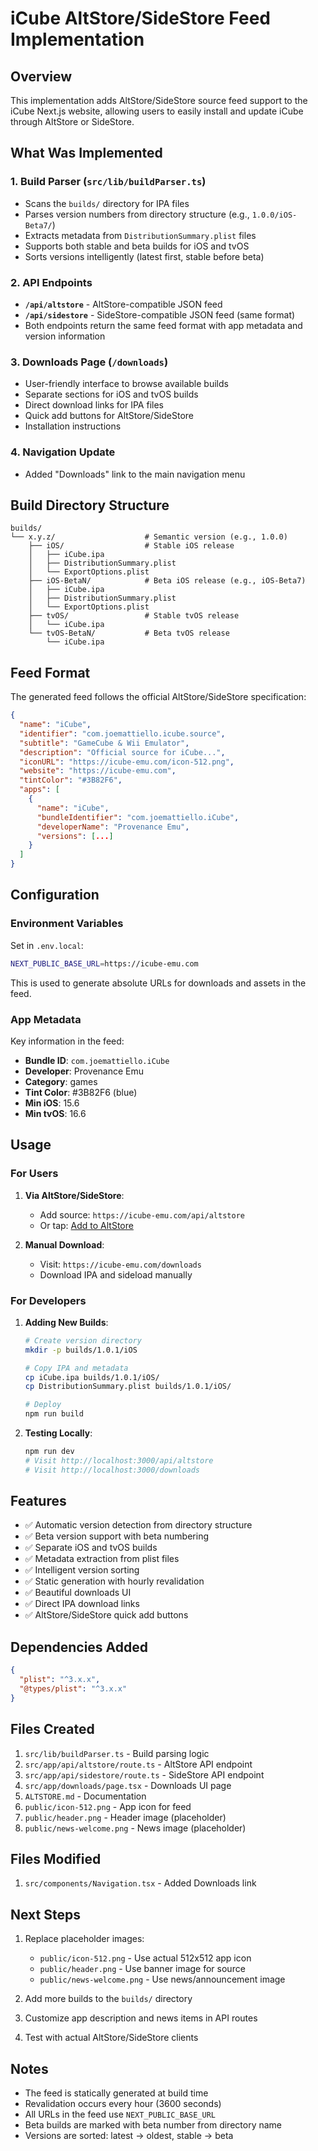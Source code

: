 # iCube AltStore/SideStore Feed Implementation

## Overview

This implementation adds AltStore/SideStore source feed support to the iCube Next.js website, allowing users to easily install and update iCube through AltStore or SideStore.

## What Was Implemented

### 1. Build Parser (`src/lib/buildParser.ts`)
- Scans the `builds/` directory for IPA files
- Parses version numbers from directory structure (e.g., `1.0.0/iOS-Beta7/`)
- Extracts metadata from `DistributionSummary.plist` files
- Supports both stable and beta builds for iOS and tvOS
- Sorts versions intelligently (latest first, stable before beta)

### 2. API Endpoints
- **`/api/altstore`** - AltStore-compatible JSON feed
- **`/api/sidestore`** - SideStore-compatible JSON feed (same format)
- Both endpoints return the same feed format with app metadata and version information

### 3. Downloads Page (`/downloads`)
- User-friendly interface to browse available builds
- Separate sections for iOS and tvOS builds
- Direct download links for IPA files
- Quick add buttons for AltStore/SideStore
- Installation instructions

### 4. Navigation Update
- Added "Downloads" link to the main navigation menu

## Build Directory Structure

```
builds/
└── x.y.z/                    # Semantic version (e.g., 1.0.0)
    ├── iOS/                  # Stable iOS release
    │   ├── iCube.ipa
    │   ├── DistributionSummary.plist
    │   └── ExportOptions.plist
    ├── iOS-BetaN/            # Beta iOS release (e.g., iOS-Beta7)
    │   ├── iCube.ipa
    │   ├── DistributionSummary.plist
    │   └── ExportOptions.plist
    ├── tvOS/                 # Stable tvOS release
    │   └── iCube.ipa
    └── tvOS-BetaN/           # Beta tvOS release
        └── iCube.ipa
```

## Feed Format

The generated feed follows the official AltStore/SideStore specification:

```json
{
  "name": "iCube",
  "identifier": "com.joemattiello.icube.source",
  "subtitle": "GameCube & Wii Emulator",
  "description": "Official source for iCube...",
  "iconURL": "https://icube-emu.com/icon-512.png",
  "website": "https://icube-emu.com",
  "tintColor": "#3B82F6",
  "apps": [
    {
      "name": "iCube",
      "bundleIdentifier": "com.joemattiello.iCube",
      "developerName": "Provenance Emu",
      "versions": [...]
    }
  ]
}
```

## Configuration

### Environment Variables

Set in `.env.local`:
```bash
NEXT_PUBLIC_BASE_URL=https://icube-emu.com
```

This is used to generate absolute URLs for downloads and assets in the feed.

### App Metadata

Key information in the feed:
- **Bundle ID**: `com.joemattiello.iCube`
- **Developer**: Provenance Emu
- **Category**: games
- **Tint Color**: #3B82F6 (blue)
- **Min iOS**: 15.6
- **Min tvOS**: 16.6

## Usage

### For Users

1. **Via AltStore/SideStore**:
   - Add source: `https://icube-emu.com/api/altstore`
   - Or tap: [Add to AltStore](altstore://source?url=https://icube-emu.com/api/altstore)

2. **Manual Download**:
   - Visit: `https://icube-emu.com/downloads`
   - Download IPA and sideload manually

### For Developers

1. **Adding New Builds**:
   ```bash
   # Create version directory
   mkdir -p builds/1.0.1/iOS
   
   # Copy IPA and metadata
   cp iCube.ipa builds/1.0.1/iOS/
   cp DistributionSummary.plist builds/1.0.1/iOS/
   
   # Deploy
   npm run build
   ```

2. **Testing Locally**:
   ```bash
   npm run dev
   # Visit http://localhost:3000/api/altstore
   # Visit http://localhost:3000/downloads
   ```

## Features

- ✅ Automatic version detection from directory structure
- ✅ Beta version support with beta numbering
- ✅ Separate iOS and tvOS builds
- ✅ Metadata extraction from plist files
- ✅ Intelligent version sorting
- ✅ Static generation with hourly revalidation
- ✅ Beautiful downloads UI
- ✅ Direct IPA download links
- ✅ AltStore/SideStore quick add buttons

## Dependencies Added

```json
{
  "plist": "^3.x.x",
  "@types/plist": "^3.x.x"
}
```

## Files Created

1. `src/lib/buildParser.ts` - Build parsing logic
2. `src/app/api/altstore/route.ts` - AltStore API endpoint
3. `src/app/api/sidestore/route.ts` - SideStore API endpoint
4. `src/app/downloads/page.tsx` - Downloads UI page
5. `ALTSTORE.md` - Documentation
6. `public/icon-512.png` - App icon for feed
7. `public/header.png` - Header image (placeholder)
8. `public/news-welcome.png` - News image (placeholder)

## Files Modified

1. `src/components/Navigation.tsx` - Added Downloads link

## Next Steps

1. Replace placeholder images:
   - `public/icon-512.png` - Use actual 512x512 app icon
   - `public/header.png` - Use banner image for source
   - `public/news-welcome.png` - Use news/announcement image

2. Add more builds to the `builds/` directory

3. Customize app description and news items in API routes

4. Test with actual AltStore/SideStore clients

## Notes

- The feed is statically generated at build time
- Revalidation occurs every hour (3600 seconds)
- All URLs in the feed use `NEXT_PUBLIC_BASE_URL`
- Beta builds are marked with beta number from directory name
- Versions are sorted: latest → oldest, stable → beta
